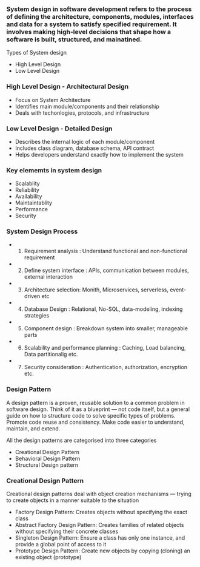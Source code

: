 ### System design in software development refers to the process of defining the architecture, components, modules, interfaces and data for a system to satisfy specified requirement. It involves making high-level decisions that shape how a software is built, structured, and mainatined.

Types of System design

- High Level Design
- Low Level Design

### High Level Design - Architectural Design

- Focus on System Architecture
- Identifies main module/components and their relationship
- Deals with techonlogies, protocols, and infrastructure

### Low Level Design - Detailed Design

- Describes the internal logic of each module/component
- Includes class diagram, database schema, API contract
- Helps developers understand exactly how to implement the system

### Key elememts in system design

- Scalablity
- Reliability
- Availability
- Maintaintablity
- Performance
- Security

### System Design Process

- 1. Requirement analysis : Understand functional and non-functional requirement
- 2. Define system interface : APIs, communication between modules, external interaction
- 3. Architecture selection: Monith, Microservices, serverless, event-driven etc
- 4. Database Design : Relational, No-SQL, data-modeling, indexing strategies
- 5. Component design : Breakdown system into smaller, manageable parts
- 6. Scalability and performance planning : Caching, Load balancing, Data partitionalig etc.
- 7. Security consideration : Authentication, authorization, encryption etc.

### Design Pattern

A design pattern is a proven, reusable solution to a common problem in software design. Think of it as a blueprint — not code itself, but a general guide on how to structure code to solve specific types of problems.
Promote code reuse and consistency.
Make code easier to understand, maintain, and extend.

All the design patterns are categorised into three categories

- Creational Design Pattern
- Behavioral Design Pattern
- Structural Design pattern

### Creational Design Pattern

Creational design patterns deal with object creation mechanisms — trying to create objects in a manner suitable to the situation

- Factory Design Pattern: Creates objects without specifying the exact class
- Abstract Factory Design Pattern: Creates families of related objects without specifying their concrete classes
- Singleton Design Pattern: Ensure a class has only one instance, and provide a global point of access to it
- Prototype Design Pattern: Create new objects by copying (cloning) an existing object (prototype)
